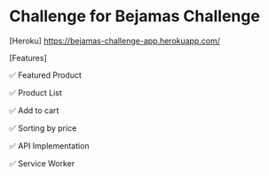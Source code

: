 # Challenge for Bejamas Challenge

[Heroku] https://bejamas-challenge-app.herokuapp.com/


[Features]


✅  Featured Product

✅  Product List

✅  Add to cart

✅  Sorting by price

✅  API Implementation

✅  Service Worker
